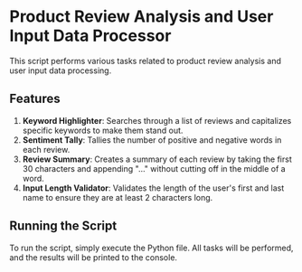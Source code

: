 # Product Review Analysis and User Input Data Processor

This script performs various tasks related to product review analysis and user input data processing.

## Features

1. **Keyword Highlighter**: Searches through a list of reviews and capitalizes specific keywords to make them stand out.
2. **Sentiment Tally**: Tallies the number of positive and negative words in each review.
3. **Review Summary**: Creates a summary of each review by taking the first 30 characters and appending "…" without cutting off in the middle of a word.
4. **Input Length Validator**: Validates the length of the user's first and last name to ensure they are at least 2 characters long.


## Running the Script

To run the script, simply execute the Python file. All tasks will be performed, and the results will be printed to the console.
